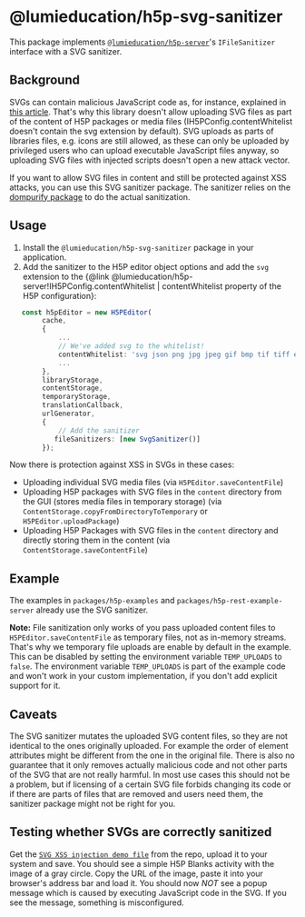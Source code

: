 # @lumieducation/h5p-svg-sanitizer

This package implements
[`@lumieducation/h5p-server`](https://www.npmjs.com/package/@lumieducation/h5p-server)'s
`IFileSanitizer` interface with a SVG sanitizer.

## Background

SVGs can contain malicious JavaScript code as, for instance, explained in [this
article](https://vnbrs.medium.com/a-lesser-known-vector-for-xss-attacks-svg-files-d700345fff1d).
That's why this library doesn't allow uploading SVG files as part of the content
of H5P packages or media files (IH5PConfig.contentWhitelist doesn't contain the
svg extension by default). SVG uploads as parts of libraries files, e.g. icons
are still allowed, as these can only be uploaded by privileged users who can
upload executable JavaScript files anyway, so uploading SVG files with injected
scripts doesn't open a new attack vector.

If you want to allow SVG files in content and still be protected against XSS
attacks, you can use this SVG sanitizer package. The sanitizer relies on the
[dompurify package](https://www.npmjs.com/package/dompurify) to do the actual
sanitization.

## Usage

1. Install the `@lumieducation/h5p-svg-sanitizer` package in your application.
2. Add the sanitizer to the H5P editor object options and add the `svg`
   extension to the {@link @lumieducation/h5p-server!IH5PConfig.contentWhitelist
   | contentWhitelist property of the H5P configuration}:

```ts
   const h5pEditor = new H5PEditor(
        cache,
        {
            ...
            // We've added svg to the whitelist!
            contentWhitelist: 'svg json png jpg jpeg gif bmp tif tiff eot ttf woff woff2 otf webm mp4 ogg mp3 m4a wav txt pdf rtf doc docx xls xlsx ppt pptx odt ods odp xml csv diff patch swf md textile vtt webvtt gltf glb',
            ...
        },
        libraryStorage,
        contentStorage,
        temporaryStorage,
        translationCallback,
        urlGenerator,
        {
            // Add the sanitizer
           fileSanitizers: [new SvgSanitizer()]
        });
```

Now there is protection against XSS in SVGs in these cases:

- Uploading individual SVG media files (via `H5PEditor.saveContentFile`)
- Uploading H5P packages with SVG files in the `content` directory from the GUI
  (stores media files in temporary storage)
  (via `ContentStorage.copyFromDirectoryToTemporary` or `H5PEditor.uploadPackage`)
- Uploading H5P Packages with SVG files in the `content` directory and directly
  storing them in the content (via `ContentStorage.saveContentFile`)

## Example

The examples in `packages/h5p-examples` and `packages/h5p-rest-example-server`
already use the SVG sanitizer.

**Note:** File sanitization only works of you pass uploaded content files to
`H5PEditor.saveContentFile` as temporary files, not as in-memory streams. That's
why we temporary file uploads are enable by default in the example. This can be
disabled by setting the environment variable `TEMP_UPLOADS` to `false`. The
environment variable `TEMP_UPLOADS` is part of the example code and won't work
in your custom implementation, if you don't add explicit support for it.

## Caveats

The SVG sanitizer mutates the uploaded SVG content files, so they are not
identical to the ones originally uploaded. For example the order of element
attributes might be different from the one in the original file. There is also
no guarantee that it only removes actually malicious code and not other parts of
the SVG that are not really harmful. In most use cases this should not be a
problem, but if licensing of a certain SVG file forbids changing its code or if
there are parts of files that are removed and users need them, the sanitizer
package might not be right for you.

## Testing whether SVGs are correctly sanitized

Get the [`SVG XSS injection demo
file`](https://github.com/Lumieducation/H5P-Nodejs-library/blob/release/packages/h5p-svg-sanitizer/test/xss-svg.h5p)
from the repo, upload it to your system and save. You should see a simple H5P
Blanks activity with the image of a gray circle. Copy the URL of the image,
paste it into your browser's address bar and load it. You should now _NOT_ see a
popup message which is caused by executing JavaScript code in the SVG. If you
see the message, something is misconfigured.
